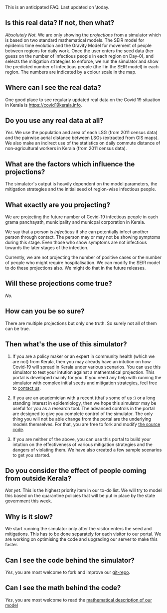 This is an anticipated FAQ. Last updated on \today.

## Is this real data? If not, then what?

*Absolutely Not.* We are only showing the *projections* from a simulator which
is based on two standard mathematical models. The SEIR model for epidemic time
evolution and the Gravity Model for movement of people between regions for
daily work. Once the user enters the seed data (her guess on the number of
infectious people in each region on Day-0), and selects the mitigation
strategies to enforce, we run the simulator and show the predicted number
of infectious people (the I in the SEIR model) in each region.  The numbers are
indicated by a colour scale in the map.

## Where can I see the real data?

One good place to see regularly updated real data on the Covid 19 situation in Kerala is <https://covid19kerala.info>.

## Do you use any real data at all?

*Yes*. We use the population and area of each LSG (from 2011 census data) and
the pairwise aerial distance between LSGs (extracted from GIS maps).  We also
make an indirect use of the statistics on daily commute distance of
non-agricultural workers in Kerala (from 2011 census data).

## What are the factors which influence the projections?

The simulator's output is heavily dependent on the model parameters, the
mitigation strategies and the initial seed of region-wise infectious people.

## What exactly are you projecting?

We are projecting the future number of Covid-19 infectious people in each grama
panchayath, municipality and municpal corporation in Kerala. 

We say that a person is *infectious* if she can potentially infect another
person through contact. The person may or may not be showing symptoms during
this stage. Even those who show symptoms are not infectious towards the later
stages of the infection. 

Currently, we are not projecting the number of positive cases or the number of
people who might require hospitalisation. We can modify the SEIR model to do
these projections also. We might do that in the future releases.

## Will these projections come true?

*No.*

## How can you be so sure?

There are multiple projections but only one truth. So surely not all of them
can be true. 

## Then what's the use of this simulator?

1.	If you are a policy maker or an expert in community health (which we are
	not) from Kerala, then you may already have an intution on how Covid-19
	will spread in Kerala under various scenarios. You can use this simulator
	to test your intution against a mathematical projection. This portal is
	developed mainly for you.  If you need any help with running the simulator
	with complex initial seeds and mitigation strategies, feel free to [contact
	us](./about-us).
	
2.	If you are an academician with a recent (that's some of us :) or a long
	standing interest in epidemiology, then we hope this simulator may be
	useful for you as a research tool.  The advanced controls in the portal are
	designed to give you complete control of the simulator. The only thing you
	will not be able change from the portal are the underlying models
	themselves.  For that, you are free to fork and modify [the source
	code](https://github.com/srhariha/SpatioTemporalSEIR).

3.	If you are neither of the above, you can use this portal to build your
	intution on the effectiveness of various mitigation strategies and the
	dangers of violating them. We have also created a few sample scenarios
	to get you started.

## Do you consider the effect of people coming from outside Kerala?

*Not yet*. This is the highest priority item in our to-do list. We will try to
model this based on the quarantine policies that will be put in place by the
state government this week.

## Why is it slow?

We start running the simulator only after the visitor enters the seed and
mitigations. This has to be done separately for each visitor to our portal.  We
are working on optimising the code and upgrading our server to make this
faster.

## Can I see the code behind the simulator?

*Yes*, you are most welcome to fork and improve our
[git-repo](https://github.com/srhariha/SpatioTemporalSEIR).

## Can I see the math behind the code?

*Yes*, you are most welcome to read the [mathematical description of our model](./model.md)

